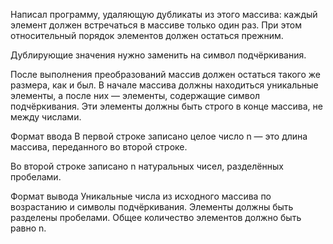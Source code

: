 Написал программу, удаляющую дубликаты из этого массива: каждый элемент должен встречаться в массиве только один раз. При этом относительный порядок элементов должен остаться прежним.

Дублирующие значения нужно заменить на символ подчёркивания.

После выполнения преобразований массив должен остаться такого же размера, как и был. В начале массива должны находиться уникальные элементы, а после них — элементы, содержащие символ подчёркивания. Эти элементы должны быть строго в конце массива, не между числами.

Формат ввода
В первой строке записано целое число n — это длина массива, переданного во второй строке.

Во второй строке записано n натуральных чисел, разделённых пробелами.

Формат вывода
Уникальные числа из исходного массива по возрастанию и символы подчёркивания. Элементы должны быть разделены пробелами. Общее количество элементов должно быть равно n.
